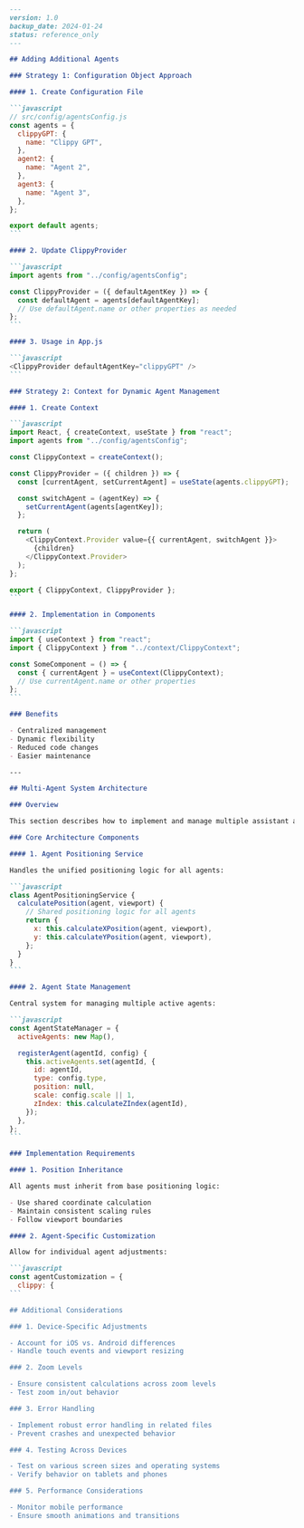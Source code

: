 ````markdown
---
version: 1.0
backup_date: 2024-01-24
status: reference_only
---

## Adding Additional Agents

### Strategy 1: Configuration Object Approach

#### 1. Create Configuration File

```javascript
// src/config/agentsConfig.js
const agents = {
  clippyGPT: {
    name: "Clippy GPT",
  },
  agent2: {
    name: "Agent 2",
  },
  agent3: {
    name: "Agent 3",
  },
};

export default agents;
```

#### 2. Update ClippyProvider

```javascript
import agents from "../config/agentsConfig";

const ClippyProvider = ({ defaultAgentKey }) => {
  const defaultAgent = agents[defaultAgentKey];
  // Use defaultAgent.name or other properties as needed
};
```

#### 3. Usage in App.js

```javascript
<ClippyProvider defaultAgentKey="clippyGPT" />
```

### Strategy 2: Context for Dynamic Agent Management

#### 1. Create Context

```javascript
import React, { createContext, useState } from "react";
import agents from "../config/agentsConfig";

const ClippyContext = createContext();

const ClippyProvider = ({ children }) => {
  const [currentAgent, setCurrentAgent] = useState(agents.clippyGPT);

  const switchAgent = (agentKey) => {
    setCurrentAgent(agents[agentKey]);
  };

  return (
    <ClippyContext.Provider value={{ currentAgent, switchAgent }}>
      {children}
    </ClippyContext.Provider>
  );
};

export { ClippyContext, ClippyProvider };
```

#### 2. Implementation in Components

```javascript
import { useContext } from "react";
import { ClippyContext } from "../context/ClippyContext";

const SomeComponent = () => {
  const { currentAgent } = useContext(ClippyContext);
  // Use currentAgent.name or other properties
};
```

### Benefits

- Centralized management
- Dynamic flexibility
- Reduced code changes
- Easier maintenance

---

## Multi-Agent System Architecture

### Overview

This section describes how to implement and manage multiple assistant agents (like Clippy) within the same application while maintaining consistent positioning and behavior.

### Core Architecture Components

#### 1. Agent Positioning Service

Handles the unified positioning logic for all agents:

```javascript
class AgentPositioningService {
  calculatePosition(agent, viewport) {
    // Shared positioning logic for all agents
    return {
      x: this.calculateXPosition(agent, viewport),
      y: this.calculateYPosition(agent, viewport),
    };
  }
}
```

#### 2. Agent State Management

Central system for managing multiple active agents:

```javascript
const AgentStateManager = {
  activeAgents: new Map(),

  registerAgent(agentId, config) {
    this.activeAgents.set(agentId, {
      id: agentId,
      type: config.type,
      position: null,
      scale: config.scale || 1,
      zIndex: this.calculateZIndex(agentId),
    });
  },
};
```

### Implementation Requirements

#### 1. Position Inheritance

All agents must inherit from base positioning logic:

- Use shared coordinate calculation
- Maintain consistent scaling rules
- Follow viewport boundaries

#### 2. Agent-Specific Customization

Allow for individual agent adjustments:

```javascript
const agentCustomization = {
  clippy: {
```

## Additional Considerations

### 1. Device-Specific Adjustments

- Account for iOS vs. Android differences
- Handle touch events and viewport resizing

### 2. Zoom Levels

- Ensure consistent calculations across zoom levels
- Test zoom in/out behavior

### 3. Error Handling

- Implement robust error handling in related files
- Prevent crashes and unexpected behavior

### 4. Testing Across Devices

- Test on various screen sizes and operating systems
- Verify behavior on tablets and phones

### 5. Performance Considerations

- Monitor mobile performance
- Ensure smooth animations and transitions
````

